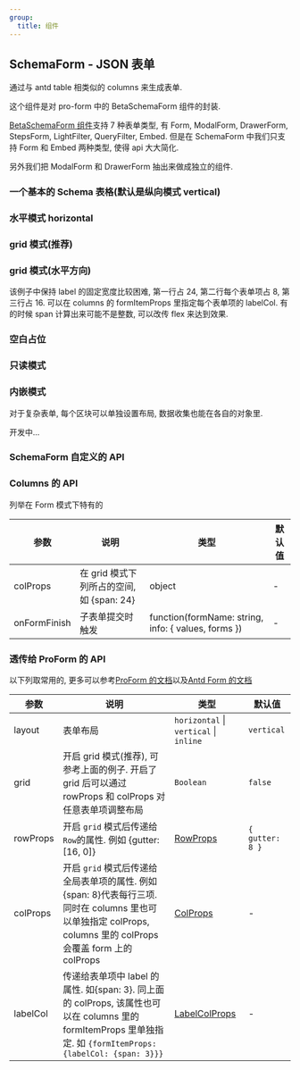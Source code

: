 ```yaml
---
group:
  title: 组件
---
```


## SchemaForm - JSON 表单

通过与 antd table 相类似的 columns 来生成表单.

这个组件是对 pro-form 中的 BetaSchemaForm 组件的封装.

[BetaSchemaForm 组件](https://procomponents.ant.design/components/schema-form#proformlayouttype)支持 7 种表单类型, 有 Form, ModalForm, DrawerForm, StepsForm, LightFilter, QueryFilter, Embed. 但是在 SchemaForm 中我们只支持 Form 和 Embed 两种类型, 使得 api 大大简化.

另外我们把 ModalForm 和 DrawerForm 抽出来做成独立的组件.

### 一个基本的 Schema 表格(默认是纵向模式 vertical)

<code src="./basic/index.tsx"></code>

### 水平模式 horizontal

<code src="./horizontal/index.tsx"></code>

### grid 模式(推荐)

<code src="./grid/index.tsx"></code>

### grid 模式(水平方向)

该例子中保持 label 的固定宽度比较困难, 第一行占 24, 第二行每个表单项占 8, 第三行占 16. 可以在 columns 的 formItemProps 里指定每个表单项的 labelCol. 有的时候 span 计算出来可能不是整数, 可以改传 flex 来达到效果.

<code src="./gridHorizontal/index.tsx"></code>

### 空白占位

<code src="./placeholder/index.tsx"></code>

### 只读模式

<code src="./readonly/index.tsx"></code>

### 内嵌模式

对于复杂表单, 每个区块可以单独设置布局, 数据收集也能在各自的对象里.

开发中...

<code src="./embed/index.tsx"></code>

### SchemaForm 自定义的 API

<API exports='["Self"]' hideTitle src="../../../src/SchemaForm/index.tsx"></API>

### Columns 的 API

列举在 Form 模式下特有的

| 参数 | 说明 | 类型 | 默认值 |
| --- | --- | --- | --- |
| colProps | 在 grid 模式下列所占的空间, 如 {span: 24} | object | - |
| onFormFinish | 子表单提交时触发 | function(formName: string, info: { values, forms }) | - |

### 透传给 ProForm 的 API

以下列取常用的, 更多可以参考[ProForm 的文档](https://procomponents.ant.design/components/form#proform)以及[Antd Form 的文档](https://ant.design/components/form-cn/#API)

| 参数 | 说明 | 类型 | 默认值 |
| --- | --- | --- | --- |
| layout | 表单布局 | `horizontal` \| `vertical` \| `inline` | `vertical` |
| grid | 开启 grid 模式(推荐), 可参考上面的例子. 开启了 grid 后可以通过 rowProps 和 colProps 对任意表单项调整布局 | `Boolean` | `false` |
| rowProps | 开启 `grid` 模式后传递给 `Row`的属性. 例如 {gutter: [16, 0]} | [RowProps](https://ant.design/components/grid/#Row) | `{ gutter: 8 }` |
| colProps | 开启 `grid` 模式后传递给全局表单项的属性. 例如 {span: 8}代表每行三项. 同时在 columns 里也可以单独指定 colProps, columns 里的 colProps 会覆盖 form 上的 colProps | [ColProps](https://ant.design/components/grid/#Col) | - |
| labelCol | 传递给表单项中 label 的属性. 如{span: 3}. 同上面的 colProps, 该属性也可以在 columns 里的 formItemProps 里单独指定. 如 `{formItemProps: {labelCol: {span: 3}}}` | [LabelColProps](https://ant.design/components/grid-cn/#Col) | - |
